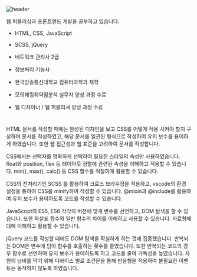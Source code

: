 

![header](https://capsule-render.vercel.app/api?type=wave&color=auto&height=300&section=header&text=JaeSeoung's&fontSize=50)

웹 퍼블리싱과 프론트엔드 개발을 공부하고 있습니다.

- HTML, CSS, JavaScript
- SCSS, jQuery


- 네트워크 관리사 2급
- 정보처리 기능사


- 한국방송통신대학교 컴퓨터과학과 재학
- 모의해킹취약점분석 실무자 양성 과정 수료
- 웹 디자이너 / 웹 퍼블리셔 양성 과정 수료  
#
#
#
#  
#  
#
#






HTML 문서를 작성할 때에는 완성된 디자인을 보고 CSS를 어떻게 적용 시켜야 할지 구상하며 문서를 작성하였고, 해당 문서를 일관된 형식으로 작성하여 유지 보수를 용이하게 하였습니다. 또한 웹 접근성과 웹 표준을 고려하여 문서를 작성합니다.

CSS에서는 선택자를 명확하게 선택하여 필요한 스타일의 속성만 사용하였습니다. float와 position, flex 등 레이아웃 정렬에 관련된 속성을 이해하고 적용할 수 있습니다. min(), max(), calc() 등 CSS 함수를 적절하게 활용할 수 있습니다.

CSS의 전처리기인 SCSS 를 활용하여 크로스 브라우징을 적용하고, vscode의 환경 설정을 통하여 CSS를 minify하여 작성할 수 있습니다. @mixin과 @include를 활용하여 유지 보수가 용이하도록 코드를 작성할 수 있습니다.

JavaScript의 ES5, ES6 각각의 버전에 맞게 변수를 선언하고, DOM 탐색을 할 수 있습니다. 또한 화살표 함수와 일반 함수의 차이를 이해하고 사용할 수 있습니다. 자료형에 대해 이해하고 활용할 수 있습니다.

jQuery 코드를 작성할 때에도 DOM 탐색을 확실하게 하는 것에 집중했습니다. 반복되는 DOM은 변수에 담아 함수를 호출하는 횟수를 줄였습니다. 또한 반복되는 코드의 경우 함수로 선언하여 유지 보수가 용이하도록 하고 코드를 줄여 가독성을 높였습니다. 자원의 낭비를 막기 위해 디바이스 별로 조건문을 통해 반응형을 적용하여 불필요한 이벤트는 동작하지 않도록 하였습니다.
